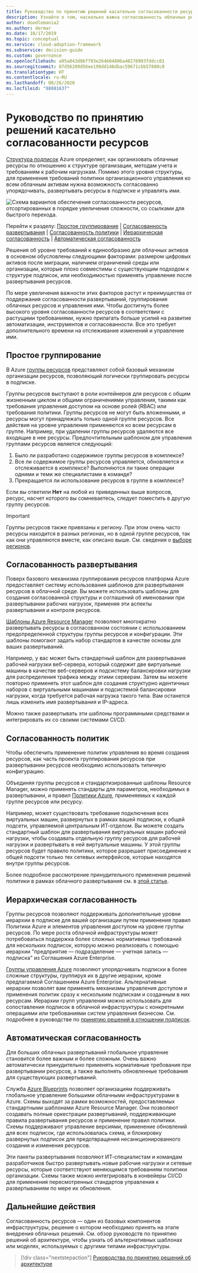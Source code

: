 ```yaml
---
title: Руководство по принятию решений касательно согласованности ресурсов
description: Узнайте о том, насколько важна согласованность облачных ресурсов и изучите факторы, которые определяют требования к ней.
author: doodlemania2
ms.author: dermar
ms.date: 10/17/2019
ms.topic: conceptual
ms.service: cloud-adoption-framework
ms.subservice: decision-guide
ms.custom: governance
ms.openlocfilehash: a95a843d86f793e264604806a40270993fddcc01
ms.sourcegitcommit: 07d56209d56ee199dd148dbac59671cbb57880c0
ms.translationtype: HT
ms.contentlocale: ru-RU
ms.lasthandoff: 08/26/2020
ms.locfileid: "88881637"
---
```

# <a name="resource-consistency-decision-guide"></a>Руководство по принятию решений касательно согласованности ресурсов

[Структура подписок](../subscriptions/index.md) Azure определяет, как организовать облачные ресурсы по отношению к структуре организации, методам учета и требованиям к рабочим нагрузкам. Помимо этого уровня структуры, для применения требований политики организационного управления ко всем облачным активам нужна возможность согласованно упорядочивать, развертывать ресурсы в подписке и управлять ими.

![Схема вариантов обеспечения согласованности ресурсов, отсортированных в порядке увеличения сложности, со ссылками для быстрого перехода.](../../_images/decision-guides/decision-guide-resource-consistency.png)

Перейти к разделу: [Простое группирование](#basic-grouping) | [Согласованность развертывания](#deployment-consistency) | [Согласованность политики](#policy-consistency) | [Иерархическая согласованность](#hierarchical-consistency) | [Автоматическая согласованность](#automated-consistency)

Решения об уровне требований к единообразию для облачных активов в основном обусловлены следующими факторами: размером цифровых активов после миграции, наличием ограничений среды или организации, которые плохо совместимы с существующим подходом к структуре подписок, или необходимостью применять управление после развертывания ресурсов.

По мере увеличения важности этих факторов растут и преимущества от поддержания согласованности развертываний, группирования облачных ресурсов и управления ими. Чтобы достигнуть более высокого уровня согласованности ресурсов в соответствии с растущими требованиями, нужно прилагать больше усилий на развитие автоматизации, инструментов и согласованности. Все это требует дополнительного времени на отслеживание изменений и управление ими.

## <a name="basic-grouping"></a>Простое группирование

В Azure [группы ресурсов](/azure/azure-resource-manager/management/overview#resource-groups) представляют собой базовый механизм организации ресурсов, позволяющий логически группировать ресурсы в подписке.

Группы ресурсов выступают в роли контейнеров для ресурсов с общим жизненным циклом и общими ограничениями управления, такими как требования управления доступом на основе ролей (RBAC) или требования политики. Группы ресурсов не могут быть вложенными, и ресурсы могут принадлежать только одной группе ресурсов. Все действия на уровне управления применяются ко всем ресурсам в группе. Например, при удалении группы ресурсов удаляются все входящие в нее ресурсы. Предпочтительным шаблоном для управления группами ресурсов является следующий:

1. Было ли разработано содержимое группы ресурсов в комплексе?
1. Все ли содержимое группы ресурсов управляется, обновляется и отслеживается в комплексе? Выполняются ли такие операции одними и теми же специалистами в команде?
1. Прекращается ли использование ресурсов в группе в комплексе?

Если вы ответили **Нет** на любой из приведенных выше вопросов, ресурс, насчет которого вы сомневаетесь, следует поместить в другую группу ресурсов.

> [!IMPORTANT]
> Группы ресурсов также привязаны к региону. При этом очень часто ресурсы находится в разных регионах, но в одной группе ресурсов, так как они управляются вместе, как описано выше. См. сведения о [выборе регионов](../../migrate/azure-best-practices/multiple-regions.md).

## <a name="deployment-consistency"></a>Согласованность развертывания

Поверх базового механизма группирования ресурсов платформа Azure предоставляет систему использования шаблонов для развертывания ресурсов в облачной среде. Вы можете использовать шаблоны для создания согласованной структуры и соглашений об именовании при развертывании рабочих нагрузок, применяя эти аспекты развертывания и контроля ресурсов.

[Шаблоны Azure Resource Manager](/azure/azure-resource-manager/templates/overview) позволяют многократно развертывать ресурсы в согласованном состоянии с использованием предопределенной структуры группы ресурсов и конфигурации. Эти шаблоны помогают задать набор стандартов в качестве основы для ваших развертываний.

Например, у вас может быть стандартный шаблон для развертывания рабочей нагрузки веб-сервера, который содержит две виртуальные машины в качестве веб-серверов и подсистему балансировки нагрузки для распределения трафика между этими серверам. Затем вы можете повторно применять этот шаблон для создания структурно идентичных наборов с виртуальными машинами и подсистемой балансировки нагрузки, когда требуется рабочая нагрузка такого типа. Вам останется лишь изменить имя развертывания и IP-адреса.

Можно также развертывать эти шаблоны программными средствами и интегрировать их со своими системами CI/CD.

## <a name="policy-consistency"></a>Согласованность политик

Чтобы обеспечить применение политик управления во время создания ресурсов, как часть проекта группирования ресурсов при развертывании ресурсов необходимо использовать типичную конфигурацию.

Объединяя группы ресурсов и стандартизированные шаблоны Resource Manager, можно применять стандарты для параметров, необходимых в развертывании, и правил [Политики Azure](/azure/governance/policy/overview), применяемых к каждой группе ресурсов или ресурсу.

Например, может существовать требование подключения всех виртуальных машин, развернутых в рамках вашей подписки, к общей подсети, управляемой центральным ИТ-отделом. Вы можете создать стандартный шаблон для развертывания виртуальных машин рабочей нагрузки, чтобы создавать отдельную группу ресурсов для рабочей нагрузки и развертывать в ней виртуальные машины. У этой группы ресурсов будет правило политики, которое разрешает присоединение к общей подсети только тех сетевых интерфейсов, которые находятся внутри группы ресурсов.

Более подробное рассмотрение принудительного применения решений политики в рамках облачного развертывания см. в [этой статье](../policy-enforcement/index.md).

## <a name="hierarchical-consistency"></a>Иерархическая согласованность

Группы ресурсов позволяют поддерживать дополнительные уровни иерархии в подписке для вашей организации путем применения правил Политики Azure и элементов управления доступом на уровне группы ресурсов. По мере роста облачной инфраструктуры может потребоваться поддержка более сложных нормативных требований для нескольких подписок, которую можно реализовать с помощью иерархии "предприятие — подразделение — учетная запись — подписка" из Соглашения Azure Enterprise.

[Группы управления Azure](/azure/governance/management-groups) позволяют упорядочивать подписки в более сложные структуры, группируя их в другие иерархии, кроме предлагаемой Соглашением Azure Enterprise. Альтернативные иерархии позволят вам применять механизмы управления доступом и применения политик сразу к нескольким подпискам и созданным в них ресурсам. Иерархии групп управления можно использовать для сопоставления подписок в облачной инфраструктуры с конкретными операциями или требованиями систем управления бизнесом. См. подробнее в руководстве по [принятию решений в отношении подписок](../subscriptions/index.md).

## <a name="automated-consistency"></a>Автоматическая согласованность

Для больших облачных развертываний глобальное управление становится более важным и более сложным. Очень важно автоматически принудительно применять нормативные требования при развертывании ресурсов, а также выполнять обновленные требования для существующих развертываний.

Служба [Azure Blueprints](/azure/governance/blueprints/overview) позволяет организациям поддерживать глобальное управление большими облачными инфраструктурами в Azure. Схемы выходят за рамки возможностей, предоставляемых стандартными шаблонами Azure Resource Manager. Они позволяют создавать полные оркестрации развертываний, поддерживающие правила развертывания ресурсов и применение правил политики. Схемы поддерживают управление версиями, применение обновлений для всех подписок, где использовалась схема, и блокировку развернутых подписок для предотвращения несанкционированного создания и изменения ресурсов.

Эти пакеты развертывания позволяют ИТ-специалистам и командам разработчиков быстро развертывать новые рабочие нагрузки и сетевые ресурсы, которые соответствуют меняющимся требованиям политики организации. Схемы также можно интегрировать в конвейеры CI/CD для применения пересмотренных стандартов управления к развертываниям по мере их обновления.

## <a name="next-steps"></a>Дальнейшие действия

Согласованность ресурсов — один из базовых компонентов инфраструктуры, решение о котором необходимо принять на этапе внедрения облачных решений. См. обзор руководств по принятию решений об архитектуре, чтобы узнать об альтернативных шаблонах или моделях, используемых с другими типами инфраструктуры.

> [!div class="nextstepaction"]
> [Руководства по принятию решений об архитектуре](../index.md)
